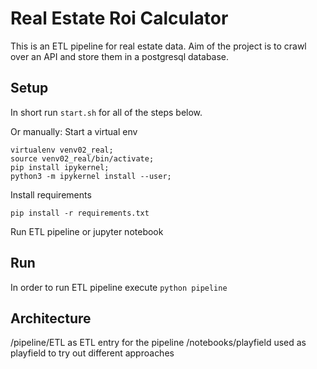 # Real Estate Roi Calculator

This is an ETL pipeline for real estate data.
Aim of the project is to crawl over an API and store them in a postgresql database.

## Setup

In short run `start.sh` for all of the steps below.

Or manually:
Start a virtual env

```
virtualenv venv02_real;
source venv02_real/bin/activate;
pip install ipykernel;
python3 -m ipykernel install --user;
```

Install requirements

```
pip install -r requirements.txt
```

Run ETL pipeline or jupyter notebook

## Run

In order to run ETL pipeline execute `python pipeline`

## Architecture

/pipeline/ETL as ETL entry for the pipeline
/notebooks/playfield used as playfield to try out different approaches
